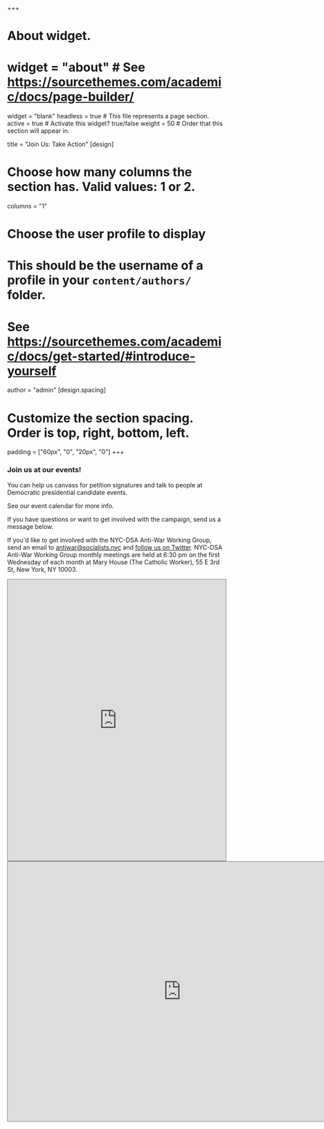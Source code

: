 +++
# About widget.
# widget = "about"  # See https://sourcethemes.com/academic/docs/page-builder/
widget = "blank"
headless = true  # This file represents a page section.
active = true  # Activate this widget? true/false
weight = 50  # Order that this section will appear in.

title = "Join Us: Take Action"
[design]
  # Choose how many columns the section has. Valid values: 1 or 2.
  columns = "1"

# Choose the user profile to display
# This should be the username of a profile in your `content/authors/` folder.
# See https://sourcethemes.com/academic/docs/get-started/#introduce-yourself
author = "admin"
[design.spacing]
  # Customize the section spacing. Order is top, right, bottom, left.
  padding = ["60px", "0", "20px", "0"]
+++
### **Join us at our events!**

You can help us canvass for petition signatures and talk to people at Democratic presidential candidate events.

See our event calendar for more info.

If you have questions or want to get involved with the campaign, send us a message below.

If you'd like to get involved with the NYC-DSA Anti-War Working Group, send an email to antiwar@socialists.nyc and <a href="https://twitter.com/nycdsaantiwar">follow us on Twitter</a>. NYC-DSA Anti-War Working Group monthly meetings are held at 6:30 pm on the first Wednesday of each month at Mary House (The Catholic Worker), 55 E 3rd St, New York, NY 10003.

 <div class="responsive-iframe-container big-container">
<iframe src="https://calendar.google.com/calendar/b/2/embed?height=600&amp;wkst=1&amp;bgcolor=%23ffffff&amp;ctz=America%2FNew_York&amp;src=cW8wNnEwZW51YW9jYTU1anJubmlxc2JmNGNAZ3JvdXAuY2FsZW5kYXIuZ29vZ2xlLmNvbQ&amp;color=%237986CB&amp;showTitle=0&amp;showNav=1&amp;showPrint=0&amp;showTabs=1&amp;showCalendars=0&amp;showTz=1" style="border:solid 1px #777" width="100%" height="650" frameborder="0" scrolling="no"></iframe>
 </div>

 <div class="responsive-iframe-container small-container">
<iframe src="https://calendar.google.com/calendar/b/2/embed?height=600&amp;wkst=1&amp;bgcolor=%23ffffff&amp;ctz=America%2FNew_York&amp;src=cW8wNnEwZW51YW9jYTU1anJubmlxc2JmNGNAZ3JvdXAuY2FsZW5kYXIuZ29vZ2xlLmNvbQ&amp;color=%237986CB&amp;showTitle=0&amp;showNav=1&amp;showPrint=0&amp;showTabs=1&amp;showCalendars=0&amp;showTz=1&amp;mode=AGENDA" style="border:solid 1px #777" width="800" height="600" frameborder="0" scrolling="no"></iframe>
 </div>
